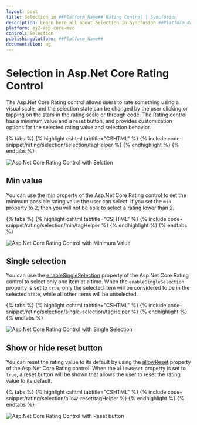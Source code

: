 ```yaml
---
layout: post
title: Selection in ##Platform_Name## Rating Control | Syncfusion
description: Learn here all about Selection in Syncfusion ##Platform_Name## Rating control of Syncfusion Essential JS 2 and more.
platform: ej2-asp-core-mvc
control: Selection
publishingplatform: ##Platform_Name##
documentation: ug
---
```


# Selection in Asp.Net Core Rating Control

The Asp.Net Core Rating control allows users to rate something using a visual scale, and the selection state can be changed by the user clicking or tapping on the stars in the rating scale or through code. The Rating control has a minimum value and a reset button, and provides customization options for the selected rating value and selection behavior.

{% tabs %}
{% highlight cshtml tabtitle="CSHTML" %}
{% include code-snippet/rating/selection/selection/tagHelper %}
{% endhighlight %}
{% endtabs %}

![Asp.Net Core Rating Control with Selction](./images/rating-selection.png)

## Min value

You can use the [min](https://help.syncfusion.com/cr/aspnetcore-js2/Syncfusion.EJ2.Inputs.Rating.html#Syncfusion_EJ2_Inputs_Rating_Min) property of the Asp.Net Core Rating control to set the minimum possible rating value the user can select. If you set the `min` property to 2, then you will not be able to select a rating lower than 2.

{% tabs %}
{% highlight cshtml tabtitle="CSHTML" %}
{% include code-snippet/rating/selection/min/tagHelper %}
{% endhighlight %}
{% endtabs %}

![Asp.Net Core Rating Control with Minimum Value](./images/rating-min.png)

## Single selection
You can use the [enableSingleSelection](https://help.syncfusion.com/cr/aspnetcore-js2/Syncfusion.EJ2.Inputs.Rating.html#Syncfusion_EJ2_Inputs_Rating_EnableSingleSelection) property of the Asp.Net Core Rating control to select only one item at a time. When the `enableSingleSelection` property is set to `true`, only the selected item will be considered to be in the selected state, while all other items will be unselected.

{% tabs %}
{% highlight cshtml tabtitle="CSHTML" %}
{% include code-snippet/rating/selection/single-selection/tagHelper %}
{% endhighlight %}
{% endtabs %}

![Asp.Net Core Rating Control with Single Selection](./images/rating-single-selection.png)

## Show or hide reset button

You can reset the rating value to its default by using the [allowReset](https://help.syncfusion.com/cr/aspnetcore-js2/Syncfusion.EJ2.Inputs.Rating.html#Syncfusion_EJ2_Inputs_Rating_AllowReset) property of the Asp.Net Core Rating control. When the `allowReset` property is set to `true`, a reset button will be shown that allows the user to reset the rating value to its default.

{% tabs %}
{% highlight cshtml tabtitle="CSHTML" %}
{% include code-snippet/rating/selection/allow-reset/tagHelper %}
{% endhighlight %}
{% endtabs %}

![Asp.Net Core Rating Control with Reset button](./images/rating-allow-reset.png)
